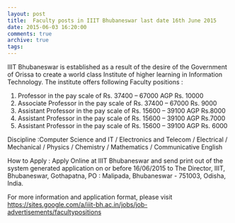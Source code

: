 ```yaml
---
layout: post
title:  Faculty posts in IIIT Bhubaneswar last date 16th June 2015
date: 2015-06-03 16:20:00
comments: true
archive: true
tags: 
---
```

IIIT Bhubaneswar is established as a result of the desire of the
Government of Orissa to create a world class Institute of higher
learning in Information Technology. The institute offers following
Faculty positions :

1. Professor  in the pay scale of Rs. 37400 – 67000 AGP Rs. 10000
2. Associate Professor  in the pay scale of  Rs. 37400 – 67000 Rs. 9000
3. Assistant Professor  in the pay scale of  Rs. 15600 – 39100 AGP
    Rs.8000
4. Assistant Professor  in the pay scale of  Rs. 15600 – 39100 AGP
    Rs.7000
5. Assistant Professor  in the pay scale of Rs. 15600 – 39100 AGP Rs.
    6000

Discipline :Computer Science and IT / Electronics and Telecom / Electrical /
    Mechanical  / Physics / Chemistry / Mathematics / Communicative
    English


How to Apply : Apply Online at IIIT Bhubaneswar and send print out of
the system generated application on or before 16/06/2015 to The
Director, IIIT, Bhubaneswar, Gothapatna, PO : Malipada, Bhubaneswar -
751003, Odisha, India. 

For more information and application format, please visit
<https://sites.google.com/a/iiit-bh.ac.in/jobs/job-advertisements/facultypositions>

